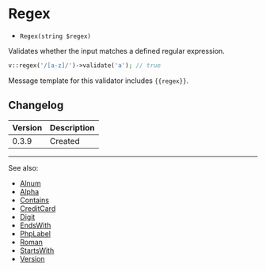 # Regex

- `Regex(string $regex)`

Validates whether the input matches a defined regular expression.

```php
v::regex('/[a-z]/')->validate('a'); // true
```

Message template for this validator includes `{{regex}}`.

## Changelog

Version | Description
--------|-------------
  0.3.9 | Created

***
See also:

- [Alnum](Alnum.md)
- [Alpha](Alpha.md)
- [Contains](Contains.md)
- [CreditCard](CreditCard.md)
- [Digit](Digit.md)
- [EndsWith](EndsWith.md)
- [PhpLabel](PhpLabel.md)
- [Roman](Roman.md)
- [StartsWith](StartsWith.md)
- [Version](Version.md)
